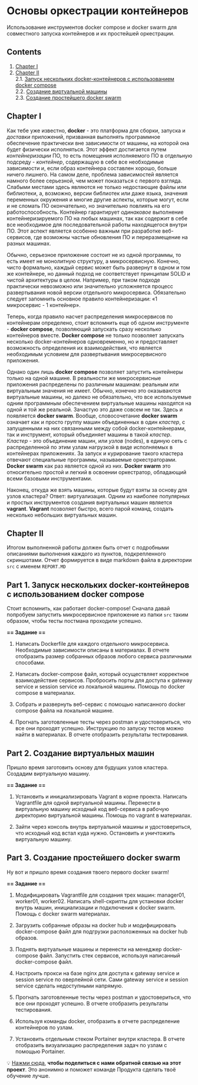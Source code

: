 # Основы оркестрации контейнеров

Использование инструментов docker compose и docker swarm для совместного запуска контейнеров и их простейшей оркестрации.

## Contents

1. [Chapter I](#chapter-i)
2. [Chapter II](#chapter-ii) \
   2.1. [Запуск нескольких docker-контейнеров с использованием docker compose](#part-1-запуск-нескольких-docker-контейнеров-с-использованием-docker-compose) \
   2.2. [Создание виртуальной машины](#part-2-создание-виртуальных-машин) \
   2.3. [Создание простейшего docker swarm](#part-3-создание-простейшего-docker-swarm)

## Chapter I

Как тебе уже известно, **docker** - это платформа для сборки, запуска и *доставки* приложений, призванная выполнять программное обеспечение практически вне зависимости от машины, на которой она будет физически исполняться. Этот эффект достигается путем *контейнеризации* ПО, то есть помещения исполняемого ПО в отдельную подсреду - *контейнер*, содержащую в себе все необходимые зависимости и, если образ контейнера составлен хорошо, больше ничего лишнего. На самом деле, проблема зависимостей является намного более серьезной, чем может показаться с первого взгляда. Слабыми местами здесь являются не только недостающие файлы или библиотеки, а, возможно, версии библиотек или даже языка, значения переменных окружения и многие другие аспекты, которые могут, если и не сломать ПО окончательно, но значительно повлиять на его работоспособность. Контейнер гарантирует *одинаковое* выполнение контейнеризируемого ПО на любых машинах, так как содержит в себе все необходимое для последовательной работы находящегося внутри ПО. Этот аспект является особенно важным при разработке веб-сервисов, где возможны частые обновления ПО и переразмещение на разных машинах.

Обычно, серьезное приложение состоит не из одной программы, то есть имеет не монолитную структуру, а микросервисную. Конечно, чисто формально, каждый сервис может быть развернут в одном и том же контейнере, но данный подход не соответствует принципам SOLID и чистой архитектуры в целом. Например, при таком подходе практически невозможно или значительно усложняется процесс развертывания новой версии отдельного микросервиса. Обязательно следует запомнить основное правило контейнеризации: «1 микросервис - 1 контейнер». 

Теперь, когда правило насчет распределения микросервисов по контейнерам определено, стоит вспомнить еще об одном инструменте - **docker compose**, позволяющий запускать сразу несколько контейнеров вместе. **Docker compose** не только позволяет запускать несколько docker-контейнеров одновременно, но и предоставляет возможность определения их взаимодействия, что является необходимым условием для развертывания микросервисного приложения.

Однако один лишь **docker compose** позволяет запустить контейнеры только на одной машине. В реальности же микросервисные приложения распределены по различным машинам: реальным или виртуальным значения не имеет. Обычно, конечно это оказываются виртуальные машины, но далеко не обязательно, что все используемые одним программным обеспечением виртуальные машины находятся на одной и той же реальной. Зачастую это даже совсем не так. Здесь и появляется **docker swarm**. Вообще, словосочетание **docker swarm** означает как и просто группу машин объединенных в один *кластер*, с запущенными на них связанными между собой docker-контейнерами, так и инструмент, который объединяет машины в такой *кластер*. *Кластер* - это объединение машин, или *узлов* (nodes), в единую сеть с распределенной по этим узлам нагрузкой в виде исполняемых в контейнерах приложениях. За запуск и курирование такого кластера отвечают специальные программы, называемые оркестраторами. **Docker swarm** как раз является одной из них. **Docker swarm** это относительно простой и легкий в освоении оркестратор, обладающий всеми базовыми инструментами.

Наконец, откуда же взять машины, которые будут взяты за основу для узлов кластера? Ответ: виртуализация. Одним из наиболее популярных и простых инструментов создания виртуальных машин является **vagrant**. **Vagrant** позволяет быстро, всего парой команд, создать несколько небольших виртуальных машин.

## Chapter II

Итогом выполненной работы должен быть отчет с подробными описаниями выполнения каждого из пунктов, подкрепленного скриншотами. Отчет формируется в виде markdown файла в директории `src` с именем `REPORT.MD`

## Part 1. Запуск нескольких docker-контейнеров с использованием docker compose

Стоит вспомнить, как работает docker-compose! Сначала давай попробуем запустить микросервисное приложение из папки `src` таким образом, чтобы тесты постмана проходили успешно.

**== Задание ==**

1) Написать Dockerfile для каждого отдельного микросервиса. Необходимые зависимости описаны в материалах. В отчете отобразить размер собранных образов любого сервиса различными способами.

2) Написать docker-compose файл, который осуществляет корректное взаимодействие сервисов. Пробросить порты для доступа к gateway service и session service из локальной машины. Помощь по docker compose в материалах.

3) Собрать и развернуть веб-сервис с помощью написанного docker compose файла на локальной машине.

4) Прогнать заготовленные тесты через postman и удостовериться, что все они проходят успешно. Инструкцию по запуску тестов можно найти в материалах. В отчете отобразить результаты тестирования.

## Part 2. Создание виртуальных машин

Пришло время заготовить основу для будущих узлов кластера. Создадим виртуальную машину.

**== Задание ==**

1) Установить и инициализировать Vagrant в корне проекта. Написать Vagrantfile для одной виртуальной машины. Перенести в виртуальную машину исходный код веб-сервиса в рабочую директорию виртуальной машины. Помощь по vagrant в материалах.

2) Зайти через консоль внутрь виртуальной машины и удостовериться, что исходный код встал куда нужно. Остановить и уничтожить виртуальную машину.

## Part 3. Создание простейшего docker swarm

Ну вот и пришло время создания твоего первого docker swarm!

**== Задание ==**

1) Модифицировать Vagrantfile для создания трех машин: manager01, worker01, worker02. Написать shell-скрипты для установки docker внутрь машин, инициализации и подключения к docker swarm. Помощь с docker swarm материалах.

2) Загрузить собранные образы на docker hub и модифицировать docker-compose файл для подгрузки расположенных на docker hub образов.

3) Поднять виртуальные машины и перенести на менеджер docker-compose файл. Запустить стек сервисов, используя написанный docker-compose файл.

4) Настроить прокси на базе nginx для доступа к gateway service и session service по оверлейной сети. Сами gateway service и session service сделать недоступными напрямую.

5) Прогнать заготовленные тесты через postman и удостовериться, что все они проходят успешно. В отчете отобразить результаты тестирования.

6) Используя команды docker, отобразить в отчете распределение контейнеров по узлам.

7) Установить отдельным стеком Portainer внутри кластера. В отчете отобразить визуализацию распределения задач по узлам с помощью Portainer.

💡 [Нажми сюда](https://forms.yandex.ru/cloud/6475b911c09c0225003a0fd6/), **чтобы поделиться с нами обратной связью на этот проект**. Это анонимно и поможет команде Продукта сделать твоё обучение лучше.
